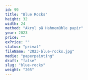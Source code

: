 ```yaml
---
id: 99
title: "Blue Rocks"
height: 32
width: 24
method: "Akryl på Hahnemühle papir"
year: 2023
price: ""
exPrice: ""
status: "privat"
fileName: "2023-blue-rocks.jpg"
medie: "paperpainting"
draft: "false"
slug: "blue-rocks"
weight: "205"
---
```

